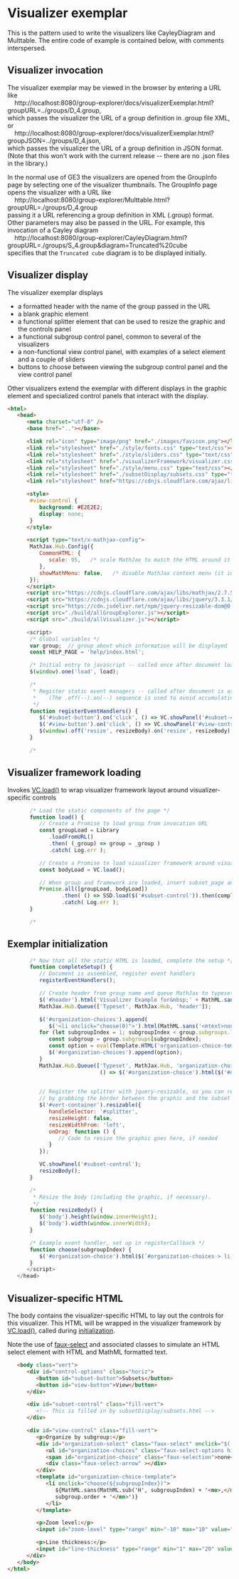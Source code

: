 
# Visualizer exemplar

This is the pattern used to write the visualizers like CayleyDiagram and Multtable. The entire code of example is contained below, with comments
interspersed.

## Visualizer invocation

The visualizer exemplar may be viewed in the browser by entering a URL like
  <br>&nbsp;&nbsp;&nbsp;&nbsp;http://localhost:8080/group-explorer/docs/visualizerExemplar.html?groupURL=../groups/D_4.group,
<br>which passes the visualizer the URL of a group definition in .group file XML, or
  <br>&nbsp;&nbsp;&nbsp;&nbsp;http://localhost:8080/group-explorer/docs/visualizerExemplar.html?groupJSON=../groups/D_4.json,
<br>which passes the visualizer the URL of a group definition in JSON format. (Note that this won't work with the current release -- there are no .json files in the library.)

In the normal use of GE3 the visualizers are opened from the GroupInfo page by selecting one of the visualizer thumbnails. The GroupInfo
page opens the visualizer with a URL like
  <br>&nbsp;&nbsp;&nbsp;&nbsp;http://localhost:8080/group-explorer/Multtable.html?groupURL=./groups/D_4.group
<br>passing it a URL referencing a group definition in XML (.group) format. Other parameters may also be passed in the URL.
For example, this invocation of a Cayley diagram
  <br>&nbsp;&nbsp;&nbsp;&nbsp;http://localhost:8080/group-explorer/CayleyDiagram.html?groupURL=./groups/S_4.group&diagram=Truncated%20cube
<br>specifies that the `Truncated cube` diagram is to be displayed initially.

## Visualizer display

The visualizer exemplar displays
- a formatted header with the name of the group passed in the URL
- a blank graphic element
- a functional splitter element that can be used to resize the graphic and the controls panel
- a functional subgroup control panel, common to several of the visualizers
- a non-functional view control panel, with examples of a select element and a couple of sliders
- buttons to choose between viewing the subgroup control panel and the view control panel

Other visualizers extend the exemplar with different displays in the graphic element and specialized control panels that interact with the display.

```html
<html>
   <head>
      <meta charset="utf-8" />
      <base href=".."></base>

      <link rel="icon" type="image/png" href="./images/favicon.png"></link>
      <link rel="stylesheet" href="./style/fonts.css" type="text/css"></link>
      <link rel="stylesheet" href="./style/sliders.css" type="text/css"></link>
      <link rel="stylesheet" href="./visualizerFramework/visualizer.css" type="text/css"></link>
      <link rel="stylesheet" href="./style/menu.css" type="text/css"></link>
      <link rel="stylesheet" href="./subsetDisplay/subsets.css" type="text/css"></link>
      <link rel="stylesheet" href="https://cdnjs.cloudflare.com/ajax/libs/font-awesome/4.3.0/css/font-awesome.min.css">

      <style>
       #view-control {
          background: #E2E2E2;
          display: none;
       }
      </style>

      <script type="text/x-mathjax-config">
       MathJax.Hub.Config({
          CommonHTML: {
             scale: 95,   /* scale MathJax to match the HTML around it */
          },
          showMathMenu: false,   /* disable MathJax context menu (it interferes with subsetDisplay context menu) */
       });
      </script>
      <script src="https://cdnjs.cloudflare.com/ajax/libs/mathjax/2.7.5/MathJax.js?config=MML_CHTML"></script>
      <script src="https://cdnjs.cloudflare.com/ajax/libs/jquery/3.3.1/jquery.js"></script>
      <script src="https://cdn.jsdelivr.net/npm/jquery-resizable-dom@0.32.0/dist/jquery-resizable.js"></script>
      <script src="./build/allGroupExplorer.js"></script>
      <script src="./build/allVisualizer.js"></script>
```
```javascript
      <script>
       /* Global variables */
       var group;  // group about which information will be displayed
       const HELP_PAGE = 'help/index.html';

       /* Initial entry to javascript -- called once after document load */
       $(window).one('load', load);

       /*
        * Register static event managers -- called after document is assembled
        *    (The .off(--).on(--) sequence is used to avoid accumulating event handlers after a reset.)
        */
       function registerEventHandlers() {
          $('#subset-button').on('click', () => VC.showPanel('#subset-control') );
          $('#view-button').on('click', () => VC.showPanel('#view-control') );
          $(window).off('resize', resizeBody).on('resize', resizeBody);
       }

       /*
```
## Visualizer framework loading

Invokes [VC.load()](visualizerFramework_js.md#vc-load-) to wrap visualizer framework layout around visualizer-specific controls
```javascript
       /* Load the static components of the page */
       function load() {
          // Create a Promise to load group from invocation URL
          const groupLoad = Library
             .loadFromURL()
             .then( (_group) => group = _group )
             .catch( Log.err );

          // Create a Promise to load visualizer framework around visualizer-specific code in this file
          const bodyLoad = VC.load();

          // When group and framework are loaded, insert subset_page and complete rest of the setup
          Promise.all([groupLoad, bodyLoad])
                 .then( () => SSD.load($('#subset-control')).then(completeSetup) )
                 .catch( Log.err );
       }

       /*
```
## Exemplar initialization
```javascript
       /* Now that all the static HTML is loaded, complete the setup */
       function completeSetup() {
          // Document is assembled, register event handlers
          registerEventHandlers();

          // Create header from group name and queue MathJax to typeset it
          $('#header').html('Visualizer Example for&nbsp;' + MathML.sans(group.name));
          MathJax.Hub.Queue(['Typeset', MathJax.Hub, 'header']);

          $('#organization-choices').append(
             $('<li onclick="choose(0)">').html(MathML.sans('<mtext>none</mtext>')));
          for (let subgroupIndex = 1; subgroupIndex < group.subgroups.length-1; subgroupIndex++) {
             const subgroup = group.subgroups[subgroupIndex];
             const option = eval(Template.HTML('organization-choice-template'));
             $('#organization-choices').append(option);
          }
          MathJax.Hub.Queue(['Typeset', MathJax.Hub, 'organization-choices',
                             () => $('#organization-choice').html($('#organization-choices > li:first-of-type').html())]);

             
          // Register the splitter with jquery-resizable, so you can resize the graphic horizontally
          // by grabbing the border between the graphic and the subset control and dragging it
          $('#vert-container').resizable({
             handleSelector: '#splitter',
             resizeHeight: false,
             resizeWidthFrom: 'left',
             onDrag: function () {
                // Code to resize the graphic goes here, if needed
             }
          });

          VC.showPanel('#subset-control');
          resizeBody();
       }

       /*
        * Resize the body (including the graphic, if necessary).
        */
       function resizeBody() {
          $('body').height(window.innerHeight);
          $('body').width(window.innerWidth);
       }

       /* Example event handler, set up in registerCallback */
       function choose(subgroupIndex) {
          $('#organization-choice').html($(`#organization-choices > li:nth-of-type(${subgroupIndex+1})`).html());
       }
      </script>
   </head>
```
## Visualizer-specific HTML

The body contains the visualizer-specific HTML to lay out the controls for this visualizer.  This HTML will be wrapped in the visualizer framework by [VC.load()](./visualizerFramework_js.md#vc-load-), called during [initialization](#visualizer-framework-loading).

Note the use of [faux-select](visualizerFramework_css.md#faux-select) and associated classes to simulate an HTML select element with HTML and MathML formatted text.
```html
   <body class="vert">
      <div id="control-options" class="horiz">
         <button id="subset-button">Subsets</button>
         <button id="view-button">View</button>
      </div>

      <div id="subset-control" class="fill-vert">
         <!-- This is filled in by subsetDisplay/subsets.html -->
      </div>

      <div id="view-control" class="fill-vert">
         <p>Organize by subgroup:</p>
         <div id="organization-select" class="faux-select" onclick="$('#organization-choices').toggle()">
            <ul id="organization-choices" class="faux-select-options hidden hide-on-clean"></ul>
            <span id="organization-choice" class="faux-selection">none</span>
            <div class="faux-select-arrow" ></div>
         </div>
         <template id="organization-choice-template">
            <li onclick="choose(${subgroupIndex})">
               ${MathML.sans(MathML.sub('H', subgroupIndex) + '<mo>,</mo><mtext>a subgroup of order&nbsp;</mtext><mn>' +
               subgroup.order + '</mn>')}
            </li>
         </template>

         <p>Zoom level:</p>
         <input id="zoom-level" type="range" min="-10" max="10" value="0">

         <p>Line thickness:</p>
         <input id="line-thickness" type="range" min="1" max="20" value="10">
      </div>
   </body>
</html>
```
